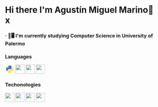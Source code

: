 # Hi there I'm Agustín Miguel Marino👋x
### · 🏢🖥️ I'm currently studying Computer Science in University of Palermo 


### Languages
<p align="left">
  <img src="https://raw.githubusercontent.com/devicons/devicon/master/icons/python/python-original.svg" width=30 height=30>
  <img src="https://raw.githubusercontent.com/devicons/devicon/master/icons/python/java-original.svg" width=30 height=30>
  <img src="https://raw.githubusercontent.com/devicons/devicon/master/icons/python/c-original.svg" width=30 height=30>
  <img src="https://raw.githubusercontent.com/devicons/devicon/master/icons/python/sql-original.svg" width=30 height=30>
</p>

### Techonologies
<p align="left">
  <img src="[https://raw.githubusercontent.com/devicons/devicon/master/icons/python/python-original.svg](https://github.com/devicons/devicon/blob/master/icons/linux/linux-original.svg)" width=30 height=30>
  <img src="https://raw.githubusercontent.com/devicons/devicon/master/icons/python/java-original.svg" width=30 height=30>
  <img src="https://raw.githubusercontent.com/devicons/devicon/master/icons/python/c-original.svg" width=30 height=30>
  <img src="https://raw.githubusercontent.com/devicons/devicon/master/icons/python/sql-original.svg" width=30 height=30>
</p>
<!--
**Amarin38/Amarin38** is a ✨ _special_ ✨ repository because its `README.md` (this file) appears on your GitHub profile.


- 🔭 I’m currently working on ...
- 🌱 I’m currently learning ...
- 👯 I’m looking to collaborate on ...
- 🤔 I’m looking for help with ...
- 📫 How to reach me: ...

-->
